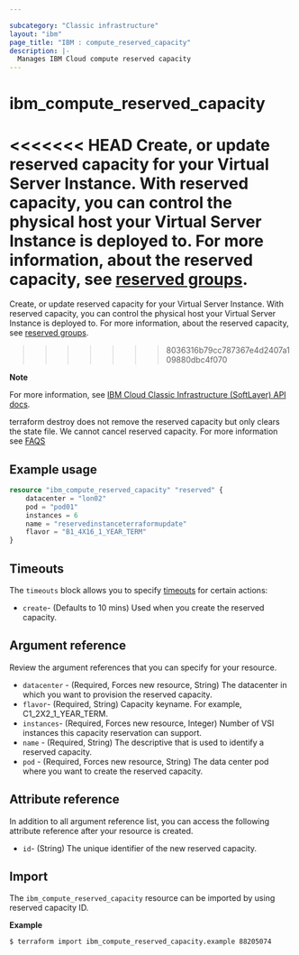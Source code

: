 ```yaml
---

subcategory: "Classic infrastructure"
layout: "ibm"
page_title: "IBM : compute_reserved_capacity"
description: |-
  Manages IBM Cloud compute reserved capacity
---
```



# ibm_compute_reserved_capacity
<<<<<<< HEAD
Create, or update reserved capacity for your Virtual Server Instance. With reserved capacity, you can control the physical host your Virtual Server Instance is deployed to. For more information, about the reserved capacity, see [reserved groups](https://cloud.ibm.com/docs/virtual-servers?topic=virtual-servers-about-reserved-virtual-servers).
=======
Create, or update reserved capacity for your Virtual Server Instance. With reserved capacity, you can control the physical host your Virtual Server Instance is deployed to. For more information, about the reserved capacity, see [reserved groups](https://cloud.ibm.com/docs/virtual-servers?topic=virtual-servers-about-reserved-virtual-servers).
>>>>>>> 8036316b79cc787367e4d2407a109880dbc4f070

**Note**

For more information, see [IBM Cloud Classic Infrastructure (SoftLayer) API docs](https://sldn.softlayer.com/reference/datatypes/SoftLayer_Virtual_ReservedCapacityGroup).


terraform destroy does not remove the reserved capacity but only clears the state file. We cannot cancel reserved capacity. For more information see [FAQS](https://cloud.ibm.com/docs/virtual-servers?topic=virtual-servers-faqs-reserved-capacity-and-instances#what-happens-if-i-don-t-need-my-reserved-virtual-server-instances-anymore-)


## Example usage

```terraform
resource "ibm_compute_reserved_capacity" "reserved" {
    datacenter = "lon02"
    pod = "pod01"
    instances = 6
    name = "reservedinstanceterraformupdate"
    flavor = "B1_4X16_1_YEAR_TERM"
}
```

## Timeouts
The `timeouts` block allows you to specify [timeouts](https://www.terraform.io/docs/language/resources/syntax.html) for certain actions:

- `create`- (Defaults to 10 mins) Used when you create the reserved capacity.

## Argument reference
Review the argument references that you can specify for your resource.

- `datacenter` - (Required, Forces new resource, String) The datacenter in which you want to provision the reserved capacity.
- `flavor`- (Required, String) Capacity keyname. For example, C1_2X2_1_YEAR_TERM.
- `instances`- (Required, Forces new resource, Integer) Number of VSI instances this capacity reservation can support.
- `name` - (Required, String) The descriptive that is used to identify a reserved capacity.
- `pod` - (Required, Forces new resource, String) The data center pod where you want to create the reserved capacity.

## Attribute reference
In addition to all argument reference list, you can access the following attribute reference after your resource is created.

- `id`- (String) The unique identifier of the new reserved capacity.

## Import
The `ibm_compute_reserved_capacity` resource can be imported by using reserved capacity ID.

**Example**

```
$ terraform import ibm_compute_reserved_capacity.example 88205074
```